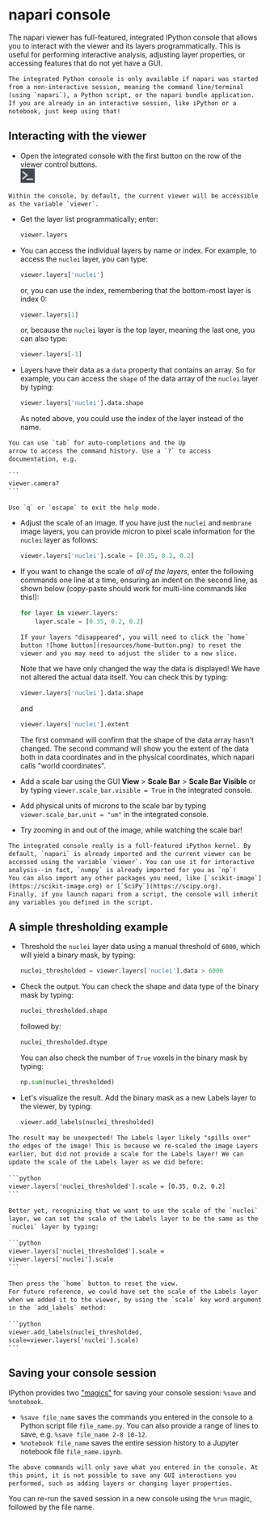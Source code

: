 # napari console

The napari viewer has full-featured, integrated IPython console that allows you to interact with the viewer and its layers programmatically. This is useful for performing interactive analysis, adjusting layer properties, or accessing features that do not yet have a GUI.

```{important}
The integrated Python console is only available if napari was started from a non-interactive session, meaning the command line/terminal (using `napari`), a Python script, or the napari bundle application.  
If you are already in an interactive session, like iPython or a notebook, just keep using that!
```

## Interacting with the viewer

* Open the integrated console with the first button on the row of the viewer control buttons.  
![console-button](resources/console-button.png)

```{tip}
Within the console, by default, the current viewer will be accessible as the variable `viewer`.  
```

* Get the layer list programmatically; enter:

    ```python
    viewer.layers
    ```

* You can access the individual layers by name or index. For example, to access the `nuclei` layer, you can type:

    ```python
    viewer.layers['nuclei']
    ```
    or, you can use the index, remembering that the bottom-most layer is index 0:
    ```python
    viewer.layers[1]
    ```
    or, because the `nuclei` layer is the top layer, meaning the last one, you can also type:
    ```python
    viewer.layers[-1]
    ```

* Layers have their data as a `data` property that contains an array. So for example, you can access the `shape` of the data array of the `nuclei` layer by typing:

    ```python
    viewer.layers['nuclei'].data.shape
    ```
    As noted above, you could use the index of the layer instead of the name.

````{tip}
You can use `tab` for auto-completions and the Up
arrow to access the command history. Use a `?` to access documentation, e.g.
    
```
viewer.camera?
```

Use `q` or `escape` to exit the help mode. 
````

* Adjust the scale of an image. If you have just the `nuclei` and `membrane` image layers, you can provide micron to pixel scale information for the `nuclei` layer as follows:

    ```Python
    viewer.layers['nuclei'].scale = [0.35, 0.2, 0.2]
    ```

* If you want to change the scale of *all of the layers*, enter the following commands one line at a time, ensuring an indent on the second line, as shown below (copy-paste should work for multi-line commands like this!): 

    ```python
    for layer in viewer.layers:  
        layer.scale = [0.35, 0.2, 0.2]
    ```

    ```{important} 
    If your layers "disappeared", you will need to click the `home` button ![home button](resources/home-button.png) to reset the viewer and you may need to adjust the slider to a new slice.
    ```

    Note that we have only changed the way the data is displayed! We have not altered the actual data itself. You can check this by typing:

    ```python
    viewer.layers['nuclei'].data.shape
    ```
    and

    ```python
    viewer.layers['nuclei'].extent
    ```

    The first command will confirm that the shape of the data array hasn't changed. The second command will show you the extent of the data both in data coordinates and in the physical coordinates, which napari calls "world coordinates".


* Add a scale bar using the GUI **View** > **Scale Bar** > **Scale Bar Visible** or by typing 
`viewer.scale_bar.visible = True`  in the integrated console. 
* Add physical units of microns to the scale bar by typing `viewer.scale_bar.unit = "um"` in the integrated console.
* Try zooming in and out of the image, while watching the scale bar!

```{tip}
The integrated console really is a full-featured iPython kernel. By default, `napari` is already imported and the current viewer can be accessed using the variable `viewer`. You can use it for interactive analysis--in fact, `numpy` is already imported for you as `np`!  
You can also import any other packages you need, like [`scikit-image`](https://scikit-image.org) or [`SciPy`](https://scipy.org).  
Finally, if you launch napari from a script, the console will inherit any variables you defined in the script. 
```

## A simple thresholding example

* Threshold the `nuclei` layer data using a manual threshold of `6000`, which will yield a binary mask, by typing:

    ```python
    nuclei_thresholded = viewer.layers['nuclei'].data > 6000
    ```
* Check the output. You can check the shape and data type of the binary mask by typing:

    ```python
    nuclei_thresholded.shape
    ```
    followed by:

    ```python
    nuclei_thresholded.dtype
    ```
    You can also check the number of `True` voxels in the binary mask by typing:

    ```python
    np.sum(nuclei_thresholded)
    ```
* Let's visualize the result. Add the binary mask as a new Labels layer to the viewer, by typing:

    ```python
    viewer.add_labels(nuclei_thresholded)
    ```

````{important}
The result may be unexpected! The Labels layer likely "spills over" the edges of the image! This is because we re-scaled the image Layers earlier, but did not provide a scale for the Labels layer! We can  update the scale of the Labels layer as we did before:

```python
viewer.layers['nuclei_thresholded'].scale = [0.35, 0.2, 0.2]
```

Better yet, recognizing that we want to use the scale of the `nuclei` layer, we can set the scale of the Labels layer to be the same as the `nuclei` layer by typing:

```python
viewer.layers['nuclei_thresholded'].scale = viewer.layers['nuclei'].scale
```

Then press the `home` button to reset the view.
For future reference, we could have set the scale of the Labels layer when we added it to the viewer, by using the `scale` key word argument in the `add_labels` method:

```python
viewer.add_labels(nuclei_thresholded, scale=viewer.layers['nuclei'].scale)
```

````

## Saving your console session

IPython provides two ["magics"](https://ipython.readthedocs.io/en/stable/interactive/magics.html#) for saving your console session: `%save` and `%notebook`.
* `%save file_name` saves the commands you entered in the console to a Python script file `file_name.py`. You can also provide a range of lines to save, e.g. `%save file_name 2-8 10-12`.
* `%notebook file_name` saves the entire session history to a Jupyter notebook file `file_name.ipynb`.

```{important}
The above commands will only save what you entered in the console. At this point, it is not possible to save any GUI interactions you performed, such as adding layers or changing layer properties.
```

You can re-run the saved session in a new console using the `%run` magic, followed by the file name.

